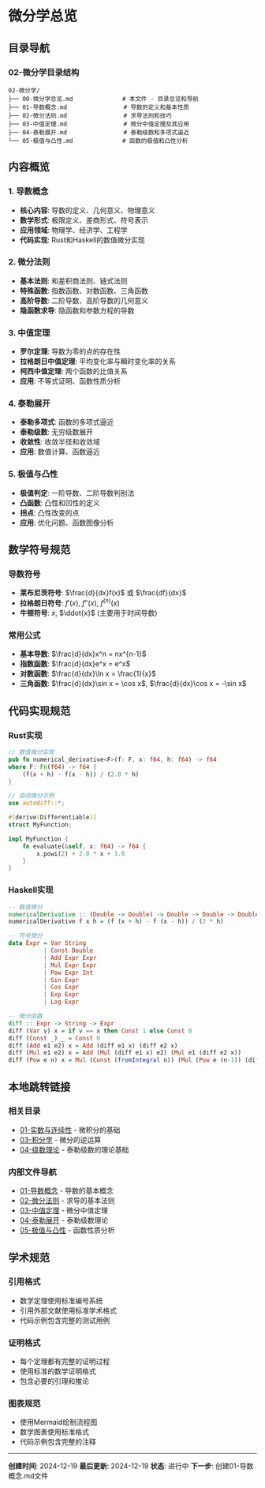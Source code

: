 # 微分学总览

## 目录导航

### 02-微分学目录结构

```
02-微分学/
├── 00-微分学总览.md              # 本文件 - 目录总览和导航
├── 01-导数概念.md                # 导数的定义和基本性质
├── 02-微分法则.md                # 求导法则和技巧
├── 03-中值定理.md                # 微分中值定理及其应用
├── 04-泰勒展开.md                # 泰勒级数和多项式逼近
└── 05-极值与凸性.md              # 函数的极值和凸性分析
```

## 内容概览

### 1. 导数概念

- **核心内容**: 导数的定义、几何意义、物理意义
- **数学形式**: 极限定义、差商形式、符号表示
- **应用领域**: 物理学、经济学、工程学
- **代码实现**: Rust和Haskell的数值微分实现

### 2. 微分法则

- **基本法则**: 和差积商法则、链式法则
- **特殊函数**: 指数函数、对数函数、三角函数
- **高阶导数**: 二阶导数、高阶导数的几何意义
- **隐函数求导**: 隐函数和参数方程的导数

### 3. 中值定理

- **罗尔定理**: 导数为零的点的存在性
- **拉格朗日中值定理**: 平均变化率与瞬时变化率的关系
- **柯西中值定理**: 两个函数的比值关系
- **应用**: 不等式证明、函数性质分析

### 4. 泰勒展开

- **泰勒多项式**: 函数的多项式逼近
- **泰勒级数**: 无穷级数展开
- **收敛性**: 收敛半径和收敛域
- **应用**: 数值计算、函数逼近

### 5. 极值与凸性

- **极值判定**: 一阶导数、二阶导数判别法
- **凸函数**: 凸性和凹性的定义
- **拐点**: 凸性改变的点
- **应用**: 优化问题、函数图像分析

## 数学符号规范

### 导数符号

- **莱布尼茨符号**: $\frac{d}{dx}f(x)$ 或 $\frac{df}{dx}$
- **拉格朗日符号**: $f'(x)$, $f''(x)$, $f^{(n)}(x)$
- **牛顿符号**: $\dot{x}$, $\ddot{x}$ (主要用于时间导数)

### 常用公式

- **基本导数**: $\frac{d}{dx}x^n = nx^{n-1}$
- **指数函数**: $\frac{d}{dx}e^x = e^x$
- **对数函数**: $\frac{d}{dx}\ln x = \frac{1}{x}$
- **三角函数**: $\frac{d}{dx}\sin x = \cos x$, $\frac{d}{dx}\cos x = -\sin x$

## 代码实现规范

### Rust实现

```rust
// 数值微分实现
pub fn numerical_derivative<F>(f: F, x: f64, h: f64) -> f64 
where F: Fn(f64) -> f64 {
    (f(x + h) - f(x - h)) / (2.0 * h)
}

// 自动微分示例
use autodiff::*;

#[derive(Differentiable)]
struct MyFunction;

impl MyFunction {
    fn evaluate(&self, x: f64) -> f64 {
        x.powi(2) + 2.0 * x + 1.0
    }
}
```

### Haskell实现

```haskell
-- 数值微分
numericalDerivative :: (Double -> Double) -> Double -> Double -> Double
numericalDerivative f x h = (f (x + h) - f (x - h)) / (2 * h)

-- 符号微分
data Expr = Var String
          | Const Double
          | Add Expr Expr
          | Mul Expr Expr
          | Pow Expr Int
          | Sin Expr
          | Cos Expr
          | Exp Expr
          | Log Expr

-- 微分函数
diff :: Expr -> String -> Expr
diff (Var v) x = if v == x then Const 1 else Const 0
diff (Const _) _ = Const 0
diff (Add e1 e2) x = Add (diff e1 x) (diff e2 x)
diff (Mul e1 e2) x = Add (Mul (diff e1 x) e2) (Mul e1 (diff e2 x))
diff (Pow e n) x = Mul (Const (fromIntegral n)) (Mul (Pow e (n-1)) (diff e x))
```

## 本地跳转链接

### 相关目录

- [01-实数与连续性](../01-实数与连续性/00-实数与连续性总览.md) - 微积分的基础
- [03-积分学](../03-积分学/00-积分学总览.md) - 微分的逆运算
- [04-级数理论](../04-级数理论/00-级数理论总览.md) - 泰勒级数的理论基础

### 内部文件导航

- [01-导数概念](01-导数概念.md) - 导数的基本概念
- [02-微分法则](02-微分法则.md) - 求导的基本法则
- [03-中值定理](03-中值定理.md) - 微分中值定理
- [04-泰勒展开](04-泰勒展开.md) - 泰勒级数理论
- [05-极值与凸性](05-极值与凸性.md) - 函数性质分析

## 学术规范

### 引用格式

- 数学定理使用标准编号系统
- 引用外部文献使用标准学术格式
- 代码示例包含完整的测试用例

### 证明格式

- 每个定理都有完整的证明过程
- 使用标准的数学证明格式
- 包含必要的引理和推论

### 图表规范

- 使用Mermaid绘制流程图
- 数学图表使用标准格式
- 代码示例包含完整的注释

---

**创建时间**: 2024-12-19
**最后更新**: 2024-12-19
**状态**: 进行中
**下一步**: 创建01-导数概念.md文件
